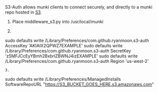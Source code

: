 S3-Auth allows munki clients to connect securely, and directly to a munki repo hosted in [S3](https://aws.amazon.com/s3).

1. Place middleware_s3.py into /usr/local/munki
2. ```
sudo defaults write /Library/Preferences/com.github.ryanmoon.s3-auth AccessKey 'AKIAIX2QPWZ7EXAMPLE'
sudo defaults write /Library/Preferences/com.github.ryanmoon.s3-auth SecretKey 'z5MFJCcEyYBmh2BxbrlZBWNJ4izEXAMPLE'
sudo defaults write /Library/Preferences/com.github.ryanmoon.s3-auth Region 'us-west-2'
```
3.
```
sudo defaults write /Library/Preferences/ManagedInstalls SoftwareRepoURL  "https://S3_BUCKET_GOES_HERE.s3.amazonaws.com"
```
